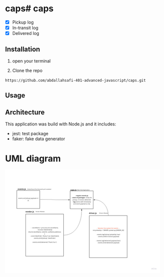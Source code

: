 # caps# caps

-[x] Pickup log
-[x] In-transit log
-[x] Delivered log

## Installation

1. open your terminal

2. Clone the repo

`https://github.com/abdallahsafi-401-advanced-javascript/caps.git`

## Usage


## Architecture

This application was build with Node.js and it includes:
- jest: test package
- faker: fake data generator

# UML diagram
![image](asset/init_caps_uml.jpg)

